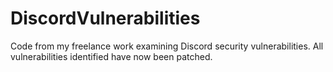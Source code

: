 # DiscordVulnerabilities
Code from my freelance work examining Discord security vulnerabilities. All vulnerabilities identified have now been patched.
